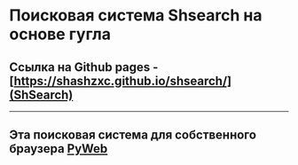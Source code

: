 # Поисковая система Shsearch на основе гугла
## Ссылка на Github pages - [https://shashzxc.github.io/shsearch/](ShSearch)
___
## Эта поисковая система для собственного браузера [PyWeb](https://github.com/shash29exe/PyWeb)
